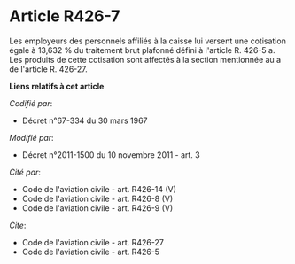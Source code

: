 # Article R426-7

Les employeurs des personnels affiliés à la caisse lui versent une cotisation égale à 13,632 % du traitement brut plafonné
défini à l'article R. 426-5 a. Les produits de cette cotisation sont affectés à la section mentionnée au a de l'article R.
426-27.

**Liens relatifs à cet article**

_Codifié par_:

  - Décret n°67-334 du 30 mars 1967

_Modifié par_:

  - Décret n°2011-1500 du 10 novembre 2011 - art. 3

_Cité par_:

  - Code de l'aviation civile - art. R426-14 (V)
  - Code de l'aviation civile - art. R426-8 (V)
  - Code de l'aviation civile - art. R426-9 (V)

_Cite_:

  - Code de l'aviation civile - art. R426-27
  - Code de l'aviation civile - art. R426-5
